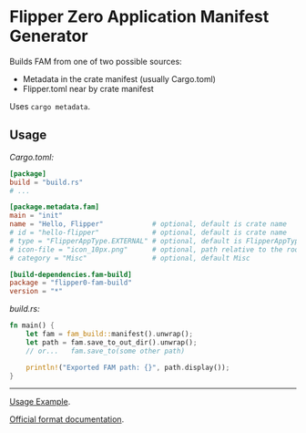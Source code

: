 # Flipper Zero Application Manifest __Generator__

Builds FAM from one of two possible sources:
- Metadata in the crate manifest (usually Cargo.toml)
- Flipper.toml near by crate manifest

Uses `cargo metadata`.


## Usage

_Cargo.toml:_
```toml
[package]
build = "build.rs"
# ...

[package.metadata.fam]
main = "init"
name = "Hello, Flipper"            # optional, default is crate name
# id = "hello-flipper"             # optional, default is crate name
# type = "FlipperAppType.EXTERNAL" # optional, default is FlipperAppType.EXTERNAL
# icon-file = "icon_10px.png"      # optional, path relative to the root of crate
# category = "Misc"                # optional, default Misc

[build-dependencies.fam-build]
package = "flipper0-fam-build"
version = "*"
```

_build.rs:_
```rust
fn main() {
	let fam = fam_build::manifest().unwrap();
	let path = fam.save_to_out_dir().unwrap();
	// or...   fam.save_to(some other path)

	println!("Exported FAM path: {}", path.display());
}
```


- - -

[Usage Example](https://github.com/boozook/flipper0/tree/master/examples/hello-fap-manifest).

[Official format documentation](https://github.com/flipperdevices/flipperzero-firmware/blob/release-candidate/documentation/AppManifests.md).
